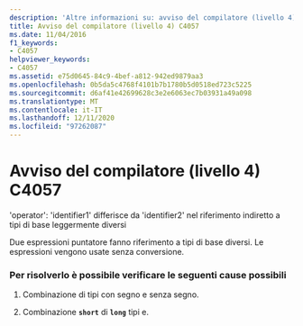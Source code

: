 ```yaml
---
description: 'Altre informazioni su: avviso del compilatore (livello 4) C4057'
title: Avviso del compilatore (livello 4) C4057
ms.date: 11/04/2016
f1_keywords:
- C4057
helpviewer_keywords:
- C4057
ms.assetid: e75d0645-84c9-4bef-a812-942ed9879aa3
ms.openlocfilehash: 0b5da5c4768f4101b7b1780b5d0518ed723c5225
ms.sourcegitcommit: d6af41e42699628c3e2e6063ec7b03931a49a098
ms.translationtype: MT
ms.contentlocale: it-IT
ms.lasthandoff: 12/11/2020
ms.locfileid: "97262087"
---
```

# <a name="compiler-warning-level-4-c4057"></a>Avviso del compilatore (livello 4) C4057

'operator': 'identifier1' differisce da 'identifier2' nel riferimento indiretto a tipi di base leggermente diversi

Due espressioni puntatore fanno riferimento a tipi di base diversi. Le espressioni vengono usate senza conversione.

### <a name="to-fix-by-checking-the-following-possible-causes"></a>Per risolverlo è possibile verificare le seguenti cause possibili

1. Combinazione di tipi con segno e senza segno.

1. Combinazione **`short`** di **`long`** tipi e.
